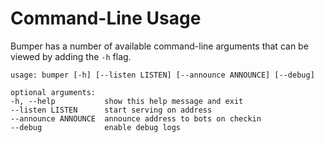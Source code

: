 # Command-Line Usage

Bumper has a number of available command-line arguments that can be viewed by adding the `-h` flag.

```
usage: bumper [-h] [--listen LISTEN] [--announce ANNOUNCE] [--debug]

optional arguments:
-h, --help           show this help message and exit
--listen LISTEN      start serving on address
--announce ANNOUNCE  announce address to bots on checkin
--debug              enable debug logs
```
